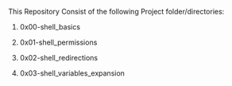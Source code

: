 This Repository Consist of the following Project folder/directories:

1) 0x00-shell_basics

2) 0x01-shell_permissions

3) 0x02-shell_redirections

4) 0x03-shell_variables_expansion
